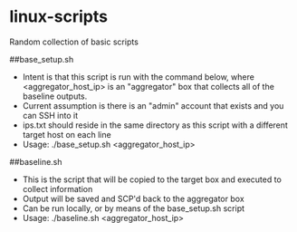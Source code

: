 # linux-scripts
Random collection of basic scripts

##base_setup.sh
- Intent is that this script is run with the command below, where <aggregator_host_ip> is an "aggregator" box that collects all of the baseline outputs.
- Current assumption is there is an "admin" account that exists and you can SSH into it
- ips.txt should reside in the same directory as this script with a different target host on each line
- Usage: ./base_setup.sh <aggregator_host_ip>

##baseline.sh
- This is the script that will be copied to the target box and executed to collect information
- Output will be saved and SCP'd back to the aggregator box
- Can be run locally, or by means of the base_setup.sh script
- Usage: ./baseline.sh <aggregator_host_ip>

